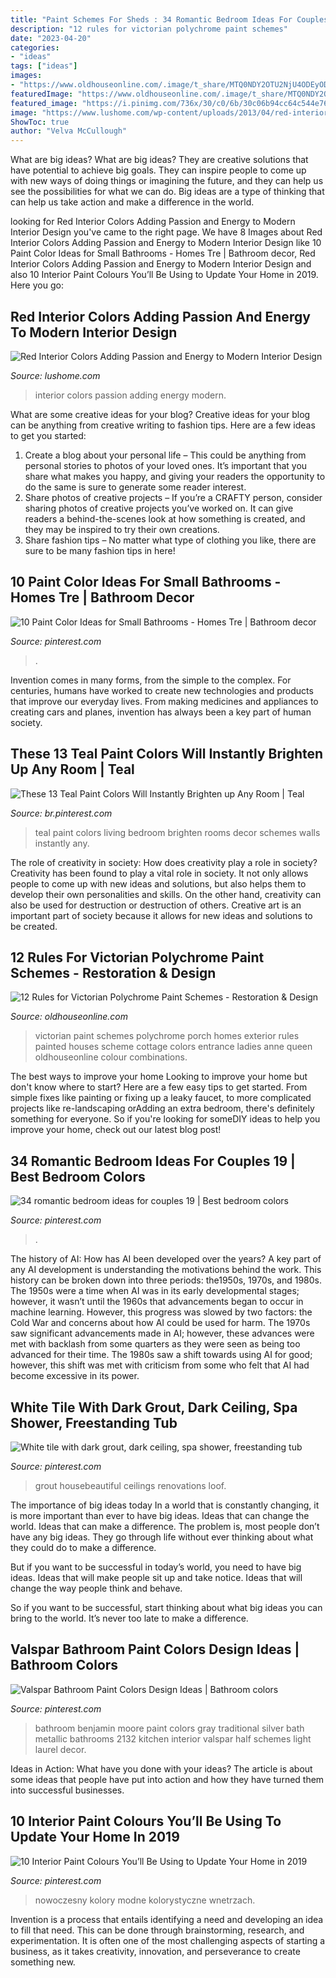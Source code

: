 ```yaml
---
title: "Paint Schemes For Sheds : 34 Romantic Bedroom Ideas For Couples 19"
description: "12 rules for victorian polychrome paint schemes"
date: "2023-04-20"
categories:
- "ideas"
tags: ["ideas"]
images:
- "https://www.oldhouseonline.com/.image/t_share/MTQ0NDY2OTU2NjU4ODEyODI3/victorian-polychrome-paint-schemes-green-orange-yellow.jpg"
featuredImage: "https://www.oldhouseonline.com/.image/t_share/MTQ0NDY2OTU2NjU4ODEyODI3/victorian-polychrome-paint-schemes-green-orange-yellow.jpg"
featured_image: "https://i.pinimg.com/736x/30/c0/6b/30c06b94cc64c544e76b575d228906f4.jpg"
image: "https://www.lushome.com/wp-content/uploads/2013/04/red-interior-colors-room-design-ideas-9.jpg"
ShowToc: true
author: "Velva McCullough"
---
```



What are big ideas?
What are big ideas? They are creative solutions that have potential to achieve big goals. They can inspire people to come up with new ways of doing things or imagining the future, and they can help us see the possibilities for what we can do. Big ideas are a type of thinking that can help us take action and make a difference in the world.

	

		
looking for Red Interior Colors Adding Passion and Energy to Modern Interior Design you've came to the right page. We have 8 Images about Red Interior Colors Adding Passion and Energy to Modern Interior Design like 10 Paint Color Ideas for Small Bathrooms - Homes Tre | Bathroom decor, Red Interior Colors Adding Passion and Energy to Modern Interior Design and also 10 Interior Paint Colours You’ll Be Using to Update Your Home in 2019. Here you go:
		
    
## Red Interior Colors Adding Passion And Energy To Modern Interior Design

<img loading=lazy src="https://www.lushome.com/wp-content/uploads/2013/04/red-interior-colors-room-design-ideas-9.jpg" onerror="this.onerror=null;this.src='https://tse1.mm.bing.net/th?id=OIP.ZJp42m8d-Dwl9gVS1aUy4gHaHa&amp;pid=15.1';" alt="Red Interior Colors Adding Passion and Energy to Modern Interior Design">

_Source: lushome.com_

>interior colors passion adding energy modern. 

	

What are some creative ideas for your blog?
Creative ideas for your blog can be anything from creative writing to fashion tips. Here are a few ideas to get you started: 
1) Create a blog about your personal life – This could be anything from personal stories to photos of your loved ones. It’s important that you share what makes you happy, and giving your readers the opportunity to do the same is sure to generate some reader interest. 
2) Share photos of creative projects – If you’re a CRAFTY person, consider sharing photos of creative projects you’ve worked on. It can give readers a behind-the-scenes look at how something is created, and they may be inspired to try their own creations. 
3) Share fashion tips – No matter what type of clothing you like, there are sure to be many fashion tips in here!

    
## 10 Paint Color Ideas For Small Bathrooms - Homes Tre | Bathroom Decor

<img loading=lazy src="https://i.pinimg.com/736x/f9/cb/4f/f9cb4fa49a531b389e80723fdc3a5c5e.jpg" onerror="this.onerror=null;this.src='https://tse3.mm.bing.net/th?id=OIP.QyMZdELAAwQUOXbTmoQA8QHaLH&amp;pid=15.1';" alt="10 Paint Color Ideas for Small Bathrooms - Homes Tre | Bathroom decor">

_Source: pinterest.com_

>. 

	

Invention comes in many forms, from the simple to the complex. For centuries, humans have worked to create new technologies and products that improve our everyday lives. From making medicines and appliances to creating cars and planes, invention has always been a key part of human society.

    
## These 13 Teal Paint Colors Will Instantly Brighten Up Any Room | Teal

<img loading=lazy src="https://i.pinimg.com/736x/30/c0/6b/30c06b94cc64c544e76b575d228906f4.jpg" onerror="this.onerror=null;this.src='https://tse3.mm.bing.net/th?id=OIP.zodnbUZPP2Oy1FWSaRg0dAHaLK&amp;pid=15.1';" alt="These 13 Teal Paint Colors Will Instantly Brighten up Any Room | Teal">

_Source: br.pinterest.com_

>teal paint colors living bedroom brighten rooms decor schemes walls instantly any. 

	

The role of creativity in society: How does creativity play a role in society?
Creativity has been found to play a vital role in society. It not only allows people to come up with new ideas and solutions, but also helps them to develop their own personalities and skills. On the other hand, creativity can also be used for destruction or destruction of others. Creative art is an important part of society because it allows for new ideas and solutions to be created.

    
## 12 Rules For Victorian Polychrome Paint Schemes - Restoration &amp; Design

<img loading=lazy src="https://www.oldhouseonline.com/.image/t_share/MTQ0NDY2OTU2NjU4ODEyODI3/victorian-polychrome-paint-schemes-green-orange-yellow.jpg" onerror="this.onerror=null;this.src='https://tse3.mm.bing.net/th?id=OIP.ZeDjp-zEYhZP25IF7v7itAHaLH&amp;pid=15.1';" alt="12 Rules for Victorian Polychrome Paint Schemes - Restoration &amp; Design">

_Source: oldhouseonline.com_

>victorian paint schemes polychrome porch homes exterior rules painted houses scheme cottage colors entrance ladies anne queen oldhouseonline colour combinations. 

	

The best ways to improve your home
Looking to improve your home but don't know where to start? Here are a few easy tips to get started. From simple fixes like painting or fixing up a leaky faucet, to more complicated projects like re-landscaping orAdding an extra bedroom, there's definitely something for everyone. So if you're looking for someDIY ideas to help you improve your home, check out our latest blog post!

    
## 34 Romantic Bedroom Ideas For Couples 19 | Best Bedroom Colors

<img loading=lazy src="https://i.pinimg.com/736x/23/a3/8d/23a38ddff0cfe1cfe316cb58335f5f99.jpg" onerror="this.onerror=null;this.src='https://tse4.mm.bing.net/th?id=OIP.TXktc_eLCI4S56PWtP-hugHaNh&amp;pid=15.1';" alt="34 romantic bedroom ideas for couples 19 | Best bedroom colors">

_Source: pinterest.com_

>. 

	

The history of AI: How has AI been developed over the years?
A key part of any AI development is understanding the motivations behind the work. This history can be broken down into three periods: the1950s, 1970s, and 1980s. The 1950s were a time when AI was in its early developmental stages; however, it wasn’t until the 1960s that advancements began to occur in machine learning. However, this progress was slowed by two factors: the Cold War and concerns about how AI could be used for harm. The 1970s saw significant advancements made in AI; however, these advances were met with backlash from some quarters as they were seen as being too advanced for their time. The 1980s saw a shift towards using AI for good; however, this shift was met with criticism from some who felt that AI had become excessive in its power.

    
## White Tile With Dark Grout, Dark Ceiling, Spa Shower, Freestanding Tub

<img loading=lazy src="https://i.pinimg.com/736x/6c/e2/ac/6ce2ac99342e6779c0ff4beee7defdc0.jpg" onerror="this.onerror=null;this.src='https://tse2.mm.bing.net/th?id=OIP.12u9V81-gnvSUbLyREkGkgHaLH&amp;pid=15.1';" alt="White tile with dark grout, dark ceiling, spa shower, freestanding tub">

_Source: pinterest.com_

>grout housebeautiful ceilings renovations loof. 

	

The importance of big ideas today
In a world that is constantly changing, it is more important than ever to have big ideas. Ideas that can change the world. Ideas that can make a difference.
The problem is, most people don’t have any big ideas. They go through life without ever thinking about what they could do to make a difference.

But if you want to be successful in today’s world, you need to have big ideas. Ideas that will make people sit up and take notice. Ideas that will change the way people think and behave.

So if you want to be successful, start thinking about what big ideas you can bring to the world. It’s never too late to make a difference.

    
## Valspar Bathroom Paint Colors Design Ideas | Bathroom Colors

<img loading=lazy src="https://i.pinimg.com/736x/2f/42/03/2f42032b5721efa538bc81d5f2abd625--light-gray-bathrooms-coastal-bathrooms.jpg" onerror="this.onerror=null;this.src='https://tse1.mm.bing.net/th?id=OIP.reJ0nwyHrqQV1o2T2X-R4gHaLH&amp;pid=15.1';" alt="Valspar Bathroom Paint Colors Design Ideas | Bathroom colors">

_Source: pinterest.com_

>bathroom benjamin moore paint colors gray traditional silver bath metallic bathrooms 2132 kitchen interior valspar half schemes light laurel decor. 

	

Ideas in Action: What have you done with your ideas?
The article is about some ideas that people have put into action and how they have turned them into successful businesses.

    
## 10 Interior Paint Colours You’ll Be Using To Update Your Home In 2019

<img loading=lazy src="https://i.pinimg.com/736x/e6/80/08/e68008c3220e7696f0eaf000bd71209a.jpg" onerror="this.onerror=null;this.src='https://tse4.mm.bing.net/th?id=OIP.dtVzKNDdbuaDuFrFyh88-gHaKq&amp;pid=15.1';" alt="10 Interior Paint Colours You’ll Be Using to Update Your Home in 2019">

_Source: pinterest.com_

>nowoczesny kolory modne kolorystyczne wnetrzach. 

	

Invention is a process that entails identifying a need and developing an idea to fill that need. This can be done through brainstorming, research, and experimentation. It is often one of the most challenging aspects of starting a business, as it takes creativity, innovation, and perseverance to create something new.

